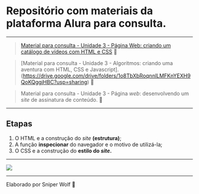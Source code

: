 # Repositório com materiais da plataforma Alura para consulta.

____________________________________________________________________________________________________________

>[Material para consulta - Unidade 3 - Página Web: criando um catálogo de vídeos com HTML e CSS](https://drive.google.com/drive/folders/1B-7VLhCNYJNhF_Xes5L4fArQREEkbwV8?usp=sharing) 📖

> [Material para consulta - Unidade 3 - Algoritmos: criando uma aventura com HTML, CSS e Javascript].(https://drive.google.com/drive/folders/1o8TbXbRoqnnlLMFKnYEXH9QoKQggjHBC?usp=sharing) 📖

> Material para consulta - Unidade 3 - Página _web_: desenvolvendo um _site_ de assinatura de conteúdo. 📖

____________________________________________________________________________________________________________

## Etapas
1. O HTML e a construção do _site_ **(estrutura)**;
2. A função **inspecionar** do navegador e o motivo de utilizá-la;
3. O CSS e a construção do **estilo do _site_.**

____________________________________________________________________________________________________________

  ![](https://media0.giphy.com/media/v1.Y2lkPTc5MGI3NjExNjg5OXZ2dHc5bmU2Z3U5am1jbTFqOXRsM2pqNmJqZTJuMTk1NmIyeCZlcD12MV9pbnRlcm5hbF9naWZfYnlfaWQmY3Q9Zw/R6gvnAxj2ISzJdbA63/giphy.webp)

____________________________________________________________________________________________________________

Elaborado por Sniper Wolf 🐺
